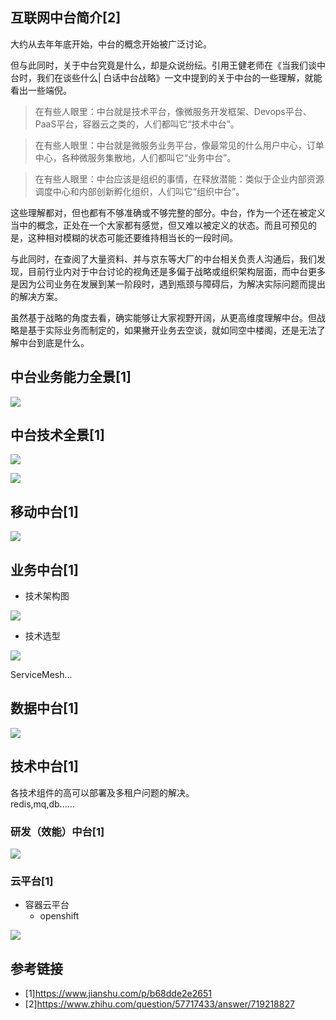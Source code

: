 ## 互联网中台简介[2]
大约从去年年底开始，中台的概念开始被广泛讨论。

但与此同时，关于中台究竟是什么，却是众说纷纭。引用王健老师在《当我们谈中台时，我们在谈些什么| 白话中台战略》一文中提到的关于中台的一些理解，就能看出一些端倪。

> 在有些人眼里：中台就是技术平台，像微服务开发框架、Devops平台、PaaS平台，容器云之类的，人们都叫它“技术中台”。

> 在有些人眼里：中台就是微服务业务平台，像最常见的什么用户中心，订单中心，各种微服务集散地，人们都叫它“业务中台”。

> 在有些人眼里：中台应该是组织的事情，在释放潜能：类似于企业内部资源调度中心和内部创新孵化组织，人们叫它“组织中台”。

这些理解都对，但也都有不够准确或不够完整的部分。中台，作为一个还在被定义当中的概念，正处在一个大家都有感觉，但又难以被定义的状态。而且可预见的是，这种相对模糊的状态可能还要维持相当长的一段时间。

与此同时，在查阅了大量资料、并与京东等大厂的中台相关负责人沟通后，我们发现，目前行业内对于中台讨论的视角还是多偏于战略或组织架构层面，而中台更多是因为公司业务在发展到某一阶段时，遇到瓶颈与障碍后，为解决实际问题而提出的解决方案。

虽然基于战略的角度去看，确实能够让大家视野开阔，从更高维度理解中台。但战略是基于实际业务而制定的，如果撇开业务去空谈，就如同空中楼阁，还是无法了解中台到底是什么。

## 中台业务能力全景[1]

![](/img/11553600-dfb06006250df8da.png)


## 中台技术全景[1]

![](/img/11553600-0a318a22dfc65ae9.png)

![](/img/11553600-fde662554a54e915.png)


## 移动中台[1]

![](/img/11553600-3f4af0caebb34065.png)


## 业务中台[1]

* 技术架构图

![](/img/11553600-72221ff13b8324d9.png)
    

* 技术选型

![](/img/11553600-a7253fbdcedd88dd.png)

ServiceMesh...


## 数据中台[1]

![](/img/11553600-d3acae7e6c8966e1.png)


## 技术中台[1]

各技术组件的高可以部署及多租户问题的解决。  
redis,mq,db......

### 研发（效能）中台[1]

![](/img/11553600-bb4d5bd2fa186c0f.png)


### 云平台[1]

* 容器云平台  
  * openshift

![](/img/11553600-7aa919bf99956101.png)


## 参考链接

- [1]https://www.jianshu.com/p/b68dde2e2651
- [2]https://www.zhihu.com/question/57717433/answer/719218827
